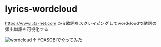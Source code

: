 # lyrics-wordcloud

https://www.uta-net.com から歌詞をスクレイピングしてwordcloudで歌詞の頻出単語を可視化する

![wordcloud](https://github.com/maguroshouta/lyrics-wordcloud/assets/54607611/74762f06-1ebd-4077-80d8-4070a3136b0f)
↑ YOASOBIでやってみた
